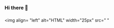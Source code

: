### Hi there 👋

<!--
**Mihanta1/Mihanta1** is a ✨ _special_ ✨ repository because its `README.md` (this file) appears on your GitHub profile.

Here are some ideas to get you started:
I'm just a random girl who loves what she does
- ⚡ Fun fact: I think I'm fun the way I am
-->

### 

  <img align= "left" alt="HTML" width="25px" src="
            <link rel="stylesheet" href="https://cdn.jsdelivr.net/gh/devicons/devicon@v2.15.1/devicon.min.css">
          "

